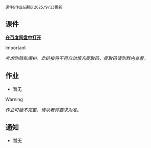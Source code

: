 `课件&作业&通知` `2025/9/13更新`

## 课件
**[在百度网盘中打开](https://pan.baidu.com/s/14VBuFbPU6buK3F1ZHeRzpw)**

> [!IMPORTANT]
> *考虑到隐私保护，此链接将不再自动填充提取码，提取码请到群内查看。*

## 作业
- 暂无

> [!WARNING]
> *作业可能不完整，请以老师要求为准。*

## 通知
- 暂无